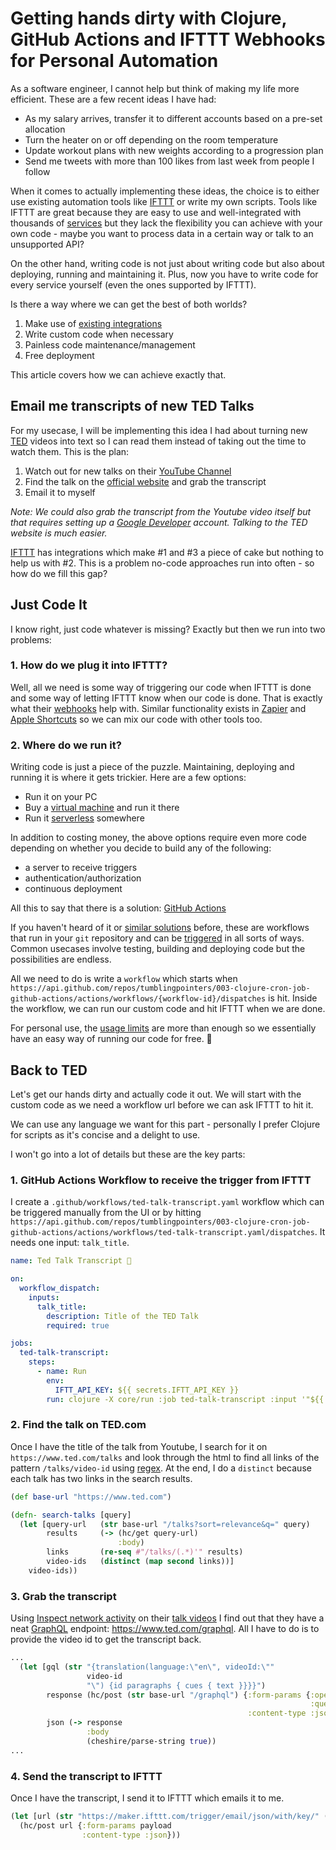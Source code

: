 # Getting hands dirty with Clojure, GitHub Actions and IFTTT Webhooks for Personal Automation

As a software engineer, I cannot help but think of making my life more efficient. These are a few recent ideas I have had:
  - As my salary arrives, transfer it to different accounts based on a pre-set allocation
  - Turn the heater on or off depending on the room temperature
  - Update workout plans with new weights according to a progression plan
  - Send me tweets with more than 100 likes from last week from people I follow

When it comes to actually implementing these ideas, the choice is to either use existing automation tools like [IFTTT](https://ifttt.com/) or write my own scripts. Tools like IFTTT are great because they are easy to use and well-integrated with thousands of [services](https://ifttt.com/explore/services) but they lack the flexibility you can achieve with your own code - maybe you want to process data in a certain way or talk to an unsupported API?

On the other hand, writing code is not just about writing code but also about deploying, running and maintaining it. Plus, now you have to write code for every service yourself (even the ones supported by IFTTT).

Is there a way where we can get the best of both worlds?

1. Make use of [existing integrations](https://ifttt.com/explore/services)
1. Write custom code when necessary
1. Painless code maintenance/management
1. Free deployment

This article covers how we can achieve exactly that.

## Email me transcripts of new TED Talks

For my usecase, I will be implementing this idea I had about turning new [TED](https://www.ted.com/) videos into text so I can read them instead of taking out the time to watch them. This is the plan:

1. Watch out for new talks on their [YouTube Channel](https://www.youtube.com/@TED)
1. Find the talk on the [official website](https://www.ted.com/talks) and grab the transcript
1. Email it to myself

*Note: We could also grab the transcript from the Youtube video itself but that requires setting up a [Google Developer](https://developers.google.com/youtube/v3) account. Talking to the TED website is much easier.*

[IFTTT](https://ifttt.com/) has integrations which make #1 and #3 a piece of cake but nothing to help us with #2. This is a problem no-code approaches run into often - so how do we fill this gap?

## Just Code It

I know right, just code whatever is missing? Exactly but then we run into two problems:

### 1. How do we plug it into IFTTT?

Well, all we need is some way of triggering our code when IFTTT is done and some way of letting IFTTT know when our code is done. That is exactly what their [webhooks](https://ifttt.com/maker_webhooks) help with. Similar functionality exists in [Zapier](https://zapier.com/page/webhooks/) and [Apple Shortcuts](https://support.apple.com/en-hk/guide/shortcuts/apd58d46713f/ios) so we can mix our code with other tools too.

### 2. Where do we run it?

Writing code is just a piece of the puzzle. Maintaining, deploying and running it is where it gets trickier. Here are a few options:

- Run it on your PC
- Buy a [virtual machine](https://www.digitalocean.com/products/droplets) and run it there
- Run it [serverless](https://aws.amazon.com/lambda/) somewhere

In addition to costing money, the above options require even more code depending on whether you decide to build any of the following:

- a server to receive triggers
- authentication/authorization
- continuous deployment

All this to say that there is a solution: [GitHub Actions](https://github.com/features/actions)

If you haven't heard of it or [similar solutions](https://docs.gitlab.com/ee/ci/pipelines/) before, these are workflows that run in your `git` repository and can be [triggered](https://docs.github.com/en/actions/using-workflows/events-that-trigger-workflows) in all sorts of ways. Common usecases involve testing, building and deploying code but the possibilities are endless.

All we need to do is write a `workflow` which starts when `https://api.github.com/repos/tumblingpointers/003-clojure-cron-job-github-actions/actions/workflows/{workflow-id}/dispatches` is hit. Inside the workflow, we can run our custom code and hit IFTTT when we are done.

For personal use, the [usage limits](https://docs.github.com/en/billing/managing-billing-for-github-actions/about-billing-for-github-actions#included-storage-and-minutes) are more than enough so we essentially have an easy way of running our code for free. 🥳

## Back to TED

Let's get our hands dirty and actually code it out. We will start with the custom code as we need a workflow url before we can ask IFTTT to hit it.

We can use any language we want for this part - personally I prefer Clojure for scripts as it's concise and a delight to use.

I won't go into a lot of details but these are the key parts:

### 1. GitHub Actions Workflow to receive the trigger from IFTTT

I create a `.github/workflows/ted-talk-transcript.yaml` workflow which can be triggered manually from the UI or by hitting `https://api.github.com/repos/tumblingpointers/003-clojure-cron-job-github-actions/actions/workflows/ted-talk-transcript.yaml/dispatches`. It needs one input: `talk_title`.

```yaml
name: Ted Talk Transcript 🏃

on:
  workflow_dispatch:
    inputs:
      talk_title:
        description: Title of the TED Talk
        required: true

jobs:
  ted-talk-transcript:
    steps:
      - name: Run
        env:
          IFTT_API_KEY: ${{ secrets.IFTT_API_KEY }}
        run: clojure -X core/run :job ted-talk-transcript :input '"${{ github.event.inputs.talk_title }}"'
```

### 2. Find the talk on TED.com

Once I have the title of the talk from Youtube, I search for it on `https://www.ted.com/talks` and look through the html to find all links of the pattern `/talks/video-id` using [regex](https://developer.mozilla.org/en-US/docs/Web/JavaScript/Guide/Regular_Expressions). At the end, I do a `distinct` because each talk has two links in the search results. 

```clj
(def base-url "https://www.ted.com")

(defn- search-talks [query]
  (let [query-url   (str base-url "/talks?sort=relevance&q=" query)
        results     (-> (hc/get query-url)
                        :body)
        links       (re-seq #"/talks/(.*)'" results)
        video-ids   (distinct (map second links))]
    video-ids))
```

### 3. Grab the transcript

Using [Inspect network activity](https://developer.chrome.com/docs/devtools/network/) on their [talk videos](https://www.ted.com/talks/dan_finkel_can_you_steal_the_most_powerful_wand_in_the_wizarding_world) I find out that they have a neat [GraphQL](https://graphql.org/) endpoint: <https://www.ted.com/graphql>. All I have to do is to provide the video id to get the transcript back.

```clj
...
  (let [gql (str "{translation(language:\"en\", videoId:\""
                 video-id
                 "\") {id paragraphs { cues { text }}}}")
        response (hc/post (str base-url "/graphql") {:form-params {:operationName nil
                                                                   :query gql}
                                                     :content-type :json})
        json (-> response
                 :body
                 (cheshire/parse-string true))
...
```

### 4. Send the transcript to IFTTT

Once I have the transcript, I send it to IFTTT which emails it to me.

```clj
(let [url (str "https://maker.ifttt.com/trigger/email/json/with/key/" (System/getenv "IFTT_API_KEY"))]
  (hc/post url {:form-params payload
                :content-type :json}))
```